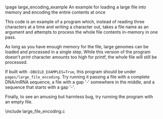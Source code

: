 \page large_encoding_example An example for loading a large file into memory and encoding the entire contents at once

This code is an example of a program which, instead of reading three characters at a time and writing a character out, takes a file name as an argument and attempts to process the whole file contents in-memory in one pass.

As long as you have enough memory for the file, large genomes can be loaded and processed in a single step. While this version of the program doesn't _print_ character amounts too high for printf, the whole file will still be processed.

If built with `-DBUILD_EXAMPLES=True`, this program should be under `pages/large_file_encoding`. Try running it passing a file with a complete DNA/mRNA sequence, a file with a gap '-' somewhere in the middle, and a sequence that starts with a gap '-'.

Finally, to see an amusing but harmless bug, try running the program with an empty file.

\include large_file_encoding.c
